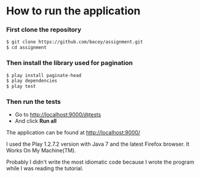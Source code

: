 
# How to run the application

### First clone the repository

```bash
$ git clone https://github.com/bacey/assignment.git
$ cd assignment
```

### Then install the library used for pagination

```bash
$ play install paginate-head
$ play dependencies
$ play test
```

### Then run the tests 

* Go to [http://localhost:9000/@tests](http://localhost:9000/@tests)
* And click __Run all__

The application can be found at [http://localhost:9000/](http://localhost:9000/)

I used the Play 1.2.7.2 version with Java 7 and the latest Firefox browser.
It Works On My Machine(TM).
 
Probably I didn't write the most idiomatic code because I wrote the program while
I was reading the tutorial.
